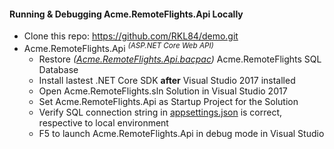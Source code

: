 #### Running & Debugging Acme.RemoteFlights.Api Locally ####
* Clone this repo: https://github.com/RKL84/demo.git 
* Acme.RemoteFlights.Api *<sup>(ASP.NET Core Web API)</sup>*
  * Restore *([Acme.RemoteFlights.Api.bacpac](https://github.com/RKL84/demo/blob/master/Acme.RemoteFlights.Database/sql))* Acme.RemoteFlights SQL Database
  * Install lastest .NET Core SDK **after** Visual Studio 2017 installed
  * Open Acme.RemoteFlights.sln Solution in Visual Studio 2017
  * Set Acme.RemoteFlights.Api as Startup Project for the Solution
  * Verify SQL connection string in [appsettings.json](https://github.com/RKL84/demo/blob/master/Acme.RemoteFlights.Api/appsettings.Development.json#L16) is correct, respective to local environment
  * F5 to launch Acme.RemoteFlights.Api in debug mode in Visual Studio


